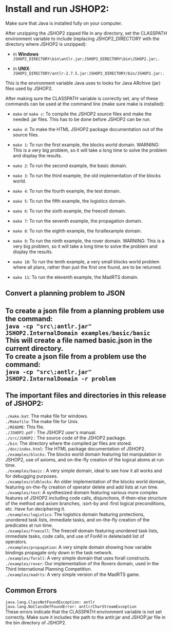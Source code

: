 
# Install and run JSHOP2:

Make sure that Java is installed fully on your computer.

After unzipping the JSHOP2 zipped file in any directory, set the CLASSPATH
environment variable to include (replacing JSHOP2_DIRECTORY with the directory
where JSHOP2 is unzipped):

- in **Windows**  
  ```JSHOP2_DIRECTORY\bin\antlr.jar;JSHOP2_DIRECTORY\bin\JSHOP2.jar;. ```

- in **UNIX**:  
  ```JSHOP2_DIRECTORY/antlr-2.7.5.jar:JSHOP2_DIRECTORY/bin/JSHOP2.jar:.```

This is the environment variable Java uses to looks for Java ARchive (jar)
files used by JSHOP2.

After making sure the CLASSPATH variable is correctly set, any of these
commands can be used at the command line (make sure make is installed):

- ```make```
  or
  ```make c```: To compile the JSHOP2 source files and make the needed .jar files.
  This has to be done before JSHOP2 can be run.

- ```make d```: To make the HTML JSHOP2 package documentation out of the source
  files.

- ```make 1```: To run the first example, the blocks world domain.
  WARNING: This is a very big problem, so it will take a long time to
  solve the problem and display the results.

- ```make 2```: To run the second example, the basic domain.

- ```make 3```: To run the third example, the old implementation of the blocks
  world.

- ```make 4```: To run the fourth example, the test domain.

- ```make 5```: To run the fifth example, the logistics domain.

- ```make 6```: To run the sixth example, the freecell domain.

- ```make 7```: To run the seventh example, the propagation domain.

- ```make 8```: To run the eighth example, the forallexample domain.

- ```make 9```: To run the ninth example, the rover domain.
  WARNING: This is a very big problem, so it will take a long time to
  solve the problem and display the results.

- ```make 10```: To run the tenth example, a very small blocks world problem where
  all plans, rather than just the first one found, are to be returned.

- ```make 11```: To run the eleventh example, the MadRTS domain.

## Convert a planning problem to JSON

To create a json file from a planning problem use the command:  
```java -cp "src\;antlr.jar" JSHOP2.InternalDomain examples/basic/basic  ```
This will create a file named basic.json in the current directory.  
To create a json file from a problem use the command:  
```java -cp "src\;antlr.jar" JSHOP2.InternalDomain -r problem  ```
-----------------------------------------------------------------
## The important files and directories in this release of JSHOP2:

```./make.bat```: The make file for windows.  
```./Makefile```: The make file for Unix.  
```./README```: This file.  
```./JSHOP2.pdf``` : The JSHOP2 user's manual.  
```./src/JSHOP2``` : The source code of the JSHOP2 package.  
```./bin```: The directory where the compiled jar files are stored.  
```./doc/index.html```: The HTML package documentation of JSHOP2.  
```./examples/blocks```: The blocks world domain featuring list manipulation in
JSHOP2, use of axioms, and on-the-fly creation of the
logical atoms at run time.  
```./examples/basic``` : A very simple domain, ideal to see how it all works and for
debugging purposes.  
```./examples/oldblocks```: An older implementation of the blocks world domain,
featuring on-the-fly creation of operator delete and add
lists at run time.  
```./examples/test```: A synthesized domain featuring various more complex features
of JSHOP2 including code calls, disjunctions, if-then-else
structure of the method and axiom branches, :sort-by and
:first logical preconditions, etc. Have fun deciphering it.  
```./examples/logistics```: The logistics domain featuring protections, unordered
task lists, immediate tasks, and on-the-fly creation of
the predicates at run time.  
```./examples/freecell```: The freecell domain featuring unordered task lists,
immediate tasks, code calls, and use of ForAll in
delete/add list of operators.  
```./examples/propagation```: A very simple domain showing how variable bindings
propagate only down in the task network.  
```./examples/forall```: A very simple domain that uses forall constructs.  
```./examples/rover```: Our implementation of the Rovers domain, used in the Third
International Planning Competition.  
```./examples/madrts```: A very simple version of the MadRTS game.  

## Common Errors

``` java.lang.ClassNotFoundException: antlr  ```  
``` java.lang.NoClassDefFoundError: antlr/CharStreamException  ```  
These errors indicate that the CLASSPATH environment variable is not set  
correctly. Make sure it includes the path to the antlr.jar and JSHOP.jar file in the bin
directory of JSHOP2.  

